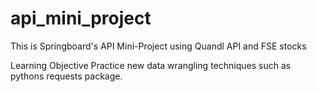 # api_mini_project
This is Springboard's API Mini-Project using Quandl API and FSE stocks

Learning Objective
Practice new data wrangling techniques such as pythons requests package.



